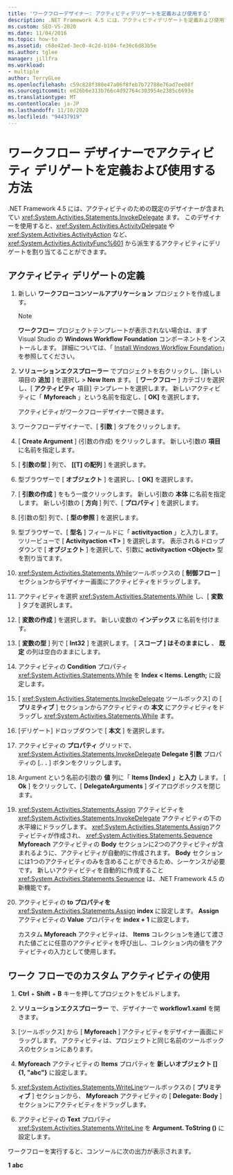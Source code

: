 ```yaml
---
title: 'ワークフローデザイナー: アクティビティデリゲートを定義および使用する'
description: .NET Framework 4.5 には、アクティビティデリゲートを定義および使用するために使用できる InvokeDelegate アクティビティ用の既定のデザイナーが用意されています。
ms.custom: SEO-VS-2020
ms.date: 11/04/2016
ms.topic: how-to
ms.assetid: c68e42ad-3ec0-4c2d-b104-fe36c6d83b5e
ms.author: tglee
manager: jillfra
ms.workload:
- multiple
author: TerryGLee
ms.openlocfilehash: c59c828f380e47a06f8feb7b72788e76ad7ee08f
ms.sourcegitcommit: ed26b6e313b766c4d92764c303954e2385c6693e
ms.translationtype: MT
ms.contentlocale: ja-JP
ms.lasthandoff: 11/10/2020
ms.locfileid: "94437919"
---
```

# <a name="how-to-define-and-consume-activity-delegates-in-the-workflow-designer"></a>ワークフロー デザイナーでアクティビティ デリゲートを定義および使用する方法

.NET Framework 4.5 には、アクティビティのための既定のデザイナーが含まれてい <xref:System.Activities.Statements.InvokeDelegate> ます。 このデザイナーを使用すると、<xref:System.Activities.ActivityDelegate> や <xref:System.Activities.ActivityAction> など、<xref:System.Activities.ActivityFunc%601> から派生するアクティビティにデリゲートを割り当てることができます。

## <a name="define-an-activity-delegate"></a>アクティビティ デリゲートの定義

1. 新しい **ワークフローコンソールアプリケーション** プロジェクトを作成します。

   > [!NOTE]
   > **ワークフロー** プロジェクトテンプレートが表示されない場合は、まず Visual Studio の **Windows Workflow Foundation** コンポーネントをインストールします。 詳細については、「 [Install Windows Workflow Foundation](developing-applications-with-the-workflow-designer.md#install-windows-workflow-foundation)」を参照してください。

3. **ソリューションエクスプローラー** でプロジェクトを右クリックし、[新しい項目の **追加** ] を選択し  >  **New Item** ます。 [ **ワークフロー** ] カテゴリを選択し、[ **アクティビティ** 項目] テンプレートを選択します。 新しいアクティビティに「 **Myforeach** 」という名前を指定し、[ **OK]** を選択します。

   アクティビティがワークフローデザイナーで開きます。

4. ワークフローデザイナーで、[ **引数** ] タブをクリックします。

5. [ **Create Argument** ] (引数の作成) をクリックします。 新しい引数の **項目** に名前を指定します。

6. [ **引数の型** ] 列で、 **[[T] の配列** ] を選択します。

7. 型ブラウザーで [ **オブジェクト** ] を選択し、[ **OK]** を選択します。

8. [ **引数の作成** ] をもう一度クリックします。 新しい引数の **本体** に名前を指定します。 新しい引数の [ **方向** ] 列で、[ **プロパティ** ] を選択します。

9. [引数の型] 列で、[ **型の参照** ] を選択します。

10. 型ブラウザーで、[ **型名** ] フィールドに「 **activityaction** 」と入力します。 ツリービューで [ **Activityaction \<T>** ] を選択します。 表示されるドロップダウンで [ **オブジェクト** ] を選択して、引数に **activityaction \<Object>** 型を割り当てます。

11. <xref:System.Activities.Statements.While>ツールボックスの [ **制御フロー** ] セクションからデザイナー画面にアクティビティをドラッグします。

12. アクティビティを選択 <xref:System.Activities.Statements.While> し、[ **変数** ] タブを選択します。

13. [ **変数の作成** ] を選択します。 新しい変数の **インデックス** に名前を付けます。

14. [ **変数の型** ] 列で [ **Int32** ] を選択します。 [ **スコープ** **] はそのままにし** 、 **既定** の列は空白のままにします。

15. アクティビティの **Condition** プロパティ <xref:System.Activities.Statements.While> を **Index < Items. Length;** に設定します。

16. [ <xref:System.Activities.Statements.InvokeDelegate> ツールボックス] の [ **プリミティブ** ] セクションからアクティビティの **本文** にアクティビティをドラッグし <xref:System.Activities.Statements.While> ます。

17. [デリゲート] ドロップダウンで [ **本文** ] を選択します。

18. アクティビティの **プロパティ** グリッドで、 <xref:System.Activities.Statements.InvokeDelegate> **Delegate 引数** プロパティの [.. **.** ] ボタンをクリックします。

19. Argument という名前の引数の **値** 列に「 **Items [Index]** **」と入力** します。 [ **Ok** ] をクリックして、[ **DelegateArguments** ] ダイアログボックスを閉じます。

20. <xref:System.Activities.Statements.Assign> アクティビティを <xref:System.Activities.Statements.InvokeDelegate> アクティビティの下の水平線にドラッグします。 <xref:System.Activities.Statements.Assign>アクティビティが作成され、 <xref:System.Activities.Statements.Sequence> **Myforeach** アクティビティの **Body** セクションに2つのアクティビティが含まれるように、アクティビティが自動的に作成されます。 **Body** セクションには1つのアクティビティのみを含めることができるため、シーケンスが必要です。 新しいアクティビティを自動的に作成すること <xref:System.Activities.Statements.Sequence> は、.NET Framework 4.5 の新機能です。

21. アクティビティの **to プロパティを** <xref:System.Activities.Statements.Assign> **index** に設定します。 **Assign** アクティビティの **Value** プロパティを **index + 1** に設定します。

    カスタム **Myforeach** アクティビティは、 **Items** コレクションを通じて渡された値ごとに任意のアクティビティを呼び出し、コレクション内の値をアクティビティの入力として使用します。

## <a name="use-the-custom-activity-in-a-workflow"></a>ワーク フローでのカスタム アクティビティの使用

1. **Ctrl** + **Shift** + **B** キーを押してプロジェクトをビルドします。

2. **ソリューションエクスプローラー** で、デザイナーで **workflow1.xaml** を開きます。

3. [ツールボックス] から [ **Myforeach** ] アクティビティをデザイナー画面にドラッグします。 アクティビティは、プロジェクトと同じ名前のツールボックスのセクションにあります。

4. **Myforeach** アクティビティの **Items** プロパティを **新しいオブジェクト [] {1, "abc"}** に設定します。

5. <xref:System.Activities.Statements.WriteLine>ツールボックスの [ **プリミティブ** ] セクションから、 **Myforeach** アクティビティの [ **Delegate: Body** ] セクションにアクティビティをドラッグします。

6. アクティビティの **Text** プロパティ <xref:System.Activities.Statements.WriteLine> を **Argument. ToString ()** に設定します。

ワークフローを実行すると、コンソールに次の出力が表示されます。

**1** 
**abc**
